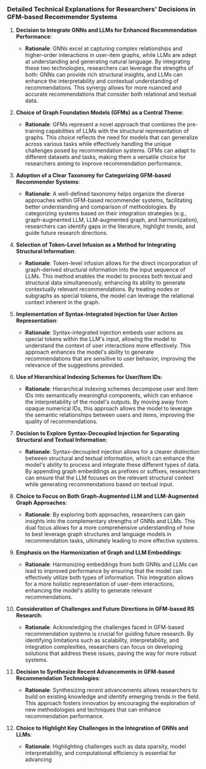 ### Detailed Technical Explanations for Researchers' Decisions in GFM-based Recommender Systems

1. **Decision to Integrate GNNs and LLMs for Enhanced Recommendation Performance**:
   - **Rationale**: GNNs excel at capturing complex relationships and higher-order interactions in user-item graphs, while LLMs are adept at understanding and generating natural language. By integrating these two technologies, researchers can leverage the strengths of both: GNNs can provide rich structural insights, and LLMs can enhance the interpretability and contextual understanding of recommendations. This synergy allows for more nuanced and accurate recommendations that consider both relational and textual data.

2. **Choice of Graph Foundation Models (GFMs) as a Central Theme**:
   - **Rationale**: GFMs represent a novel approach that combines the pre-training capabilities of LLMs with the structural representation of graphs. This choice reflects the need for models that can generalize across various tasks while effectively handling the unique challenges posed by recommendation systems. GFMs can adapt to different datasets and tasks, making them a versatile choice for researchers aiming to improve recommendation performance.

3. **Adoption of a Clear Taxonomy for Categorizing GFM-based Recommender Systems**:
   - **Rationale**: A well-defined taxonomy helps organize the diverse approaches within GFM-based recommender systems, facilitating better understanding and comparison of methodologies. By categorizing systems based on their integration strategies (e.g., graph-augmented LLM, LLM-augmented graph, and harmonization), researchers can identify gaps in the literature, highlight trends, and guide future research directions.

4. **Selection of Token-Level Infusion as a Method for Integrating Structural Information**:
   - **Rationale**: Token-level infusion allows for the direct incorporation of graph-derived structural information into the input sequence of LLMs. This method enables the model to process both textual and structural data simultaneously, enhancing its ability to generate contextually relevant recommendations. By treating nodes or subgraphs as special tokens, the model can leverage the relational context inherent in the graph.

5. **Implementation of Syntax-Integrated Injection for User Action Representation**:
   - **Rationale**: Syntax-integrated injection embeds user actions as special tokens within the LLM's input, allowing the model to understand the context of user interactions more effectively. This approach enhances the model's ability to generate recommendations that are sensitive to user behavior, improving the relevance of the suggestions provided.

6. **Use of Hierarchical Indexing Schemes for User/Item IDs**:
   - **Rationale**: Hierarchical indexing schemes decompose user and item IDs into semantically meaningful components, which can enhance the interpretability of the model's outputs. By moving away from opaque numerical IDs, this approach allows the model to leverage the semantic relationships between users and items, improving the quality of recommendations.

7. **Decision to Explore Syntax-Decoupled Injection for Separating Structural and Textual Information**:
   - **Rationale**: Syntax-decoupled injection allows for a clearer distinction between structural and textual information, which can enhance the model's ability to process and integrate these different types of data. By appending graph embeddings as prefixes or suffixes, researchers can ensure that the LLM focuses on the relevant structural context while generating recommendations based on textual input.

8. **Choice to Focus on Both Graph-Augmented LLM and LLM-Augmented Graph Approaches**:
   - **Rationale**: By exploring both approaches, researchers can gain insights into the complementary strengths of GNNs and LLMs. This dual focus allows for a more comprehensive understanding of how to best leverage graph structures and language models in recommendation tasks, ultimately leading to more effective systems.

9. **Emphasis on the Harmonization of Graph and LLM Embeddings**:
   - **Rationale**: Harmonizing embeddings from both GNNs and LLMs can lead to improved performance by ensuring that the model can effectively utilize both types of information. This integration allows for a more holistic representation of user-item interactions, enhancing the model's ability to generate relevant recommendations.

10. **Consideration of Challenges and Future Directions in GFM-based RS Research**:
    - **Rationale**: Acknowledging the challenges faced in GFM-based recommendation systems is crucial for guiding future research. By identifying limitations such as scalability, interpretability, and integration complexities, researchers can focus on developing solutions that address these issues, paving the way for more robust systems.

11. **Decision to Synthesize Recent Advancements in GFM-based Recommendation Technologies**:
    - **Rationale**: Synthesizing recent advancements allows researchers to build on existing knowledge and identify emerging trends in the field. This approach fosters innovation by encouraging the exploration of new methodologies and techniques that can enhance recommendation performance.

12. **Choice to Highlight Key Challenges in the Integration of GNNs and LLMs**:
    - **Rationale**: Highlighting challenges such as data sparsity, model interpretability, and computational efficiency is essential for advancing